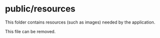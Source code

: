 # public/resources

This folder contains resources (such as images) needed by the application. 

This file can be removed.
